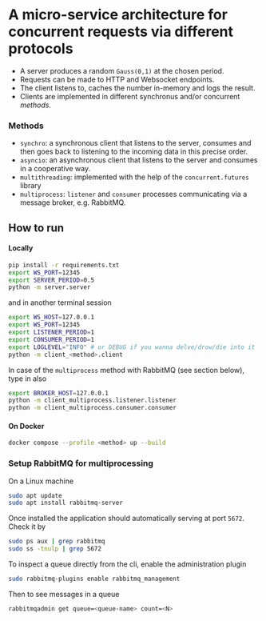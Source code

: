 # A micro-service architecture for concurrent requests via different protocols

* A server produces a random `Gauss(0,1)` at the chosen period.
* Requests can be made to HTTP and Websocket endpoints.
* The client listens to, caches the number in-memory and logs the result.
* Clients are implemented in different synchronus and/or concurrent _methods_.

### Methods
* `synchro`: a synchronous client that listens to the server, consumes
and then goes back to listening to the incoming data in this 
precise order.
* `asyncio`: an asynchronous client that listens to the server and consumes in a cooperative way. 
* `multithreading`: implemented with the help of the `concurrent.futures` library
* `multiprocess`: `listener` and `consumer` processes communicating via a message broker, e.g. RabbitMQ.

## How to run

#### Locally
```bash
pip install -r requirements.txt
export WS_PORT=12345
export SERVER_PERIOD=0.5
python -m server.server
```
and in another terminal session
```bash
export WS_HOST=127.0.0.1
export WS_PORT=12345
export LISTENER_PERIOD=1
export CONSUMER_PERIOD=1
export LOGLEVEL="INFO" # or DEBUG if you wanna delve/drow/die into it
python -m client_<method>.client
```

In case of the `multiprocess` method with RabbitMQ (see section below), type in also
```bash
export BROKER_HOST=127.0.0.1
python -m client_multiprocess.listener.listener
python -m client_multiprocess.consumer.consumer
```

#### On Docker
```bash
docker compose --profile <method> up --build
```

### Setup RabbitMQ for multiprocessing
On a Linux machine
```bash
sudo apt update
sudo apt install rabbitmq-server
```

Once installed the application should automatically serving at port `5672`. Check it by
```bash
sudo ps aux | grep rabbitmq
sudo ss -tnulp | grep 5672 
``` 

To inspect a queue directly from the cli, enable the administration plugin
```bash
sudo rabbitmq-plugins enable rabbitmq_management
```

Then to see messages in a queue
```bash
rabbitmqadmin get queue=<queue-name> count=<N>
```
